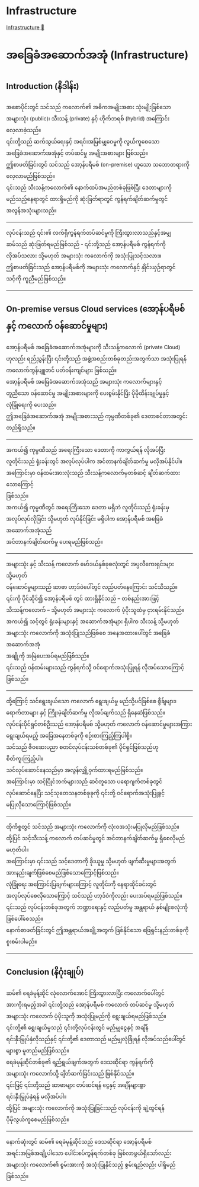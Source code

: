 # Infrastructure

[Infrastructure 🔗](https://www.coursera.org/learn/introduction-to-networking-and-Cloud-computing/supplement/1H0O6/infrastructure)

# အခြေခံအဆောက်အအုံ (Infrastructure)

## Introduction (နိဒါန်း)

အစောပိုင်းတွင် သင်သည် ကလောက်၏ အဓိကအမျိုးအစား သုံးမျိုးဖြစ်သော  
အများသုံး (public)၊ သီးသန့် (private) နှင့် ဟိုက်ဘရစ် (hybrid) အကြောင်း  
လေ့လာခဲ့သည်။  
၎င်းတို့သည် ဆက်သွယ်ရေးနှင့် အရင်းအမြစ်မျှဝေမှုကို လွယ်ကူစေသော  
အခြေခံအဆောက်အအုံနှင့် တပ်ဆင်မှု အမျိုးအစားများ ဖြစ်သည်။  
ဤစာဖတ်ခြင်းတွင် သင်သည် အော့န်ပရီမစ် (on-premise) ဟူသော သဘောတရားကို  
လေ့လာမည်ဖြစ်သည်။  
၎င်းသည် သီးသန့်ကလောက်၏ နောက်ထပ်အမည်တစ်ခုဖြစ်ပြီး ဒေတာများကို  
မည်သည့်နေရာတွင် ထားရှိမည်ကို ဆုံးဖြတ်ရာတွင် ကွန်ရက်ချိတ်ဆက်မှုတွင်  
အလွန်အသုံးများသည်။

---

လုပ်ငန်းသည် ၎င်း၏ လက်ရှိကွန်ရက်တပ်ဆင်မှုကို ကြီးထွားလာသည်နှင့်အမျှ  
ဆမ်သည် ဆုံးဖြတ်ရမည်ဖြစ်သည် - ၎င်းတို့သည် အော့န်ပရီမစ် ကွန်ရက်ကို  
လိုအပ်သလား သို့မဟုတ် အများသုံး ကလောက်ကို အသုံးပြုသင့်သလား။  
ဤစာဖတ်ခြင်းသည် အော့န်ပရီမစ်ကို အများသုံး ကလောက်နှင့် နှိုင်းယှဉ်ရာတွင်  
သင့်ကို ကူညီမည်ဖြစ်သည်။

---

## On-premise versus Cloud services (အော့န်ပရီမစ် နှင့် ကလောက် ဝန်ဆောင်မှုများ)

အော့န်ပရီမစ် အခြေခံအဆောက်အအုံများကို သီးသန့်ကလောက် (private Cloud)  
ဟုလည်း ရည်ညွှန်းပြီး ၎င်းတို့သည် အဖွဲ့အစည်းတစ်ခုတည်းအတွက်သာ အသုံးပြုရန်  
ကလောက်ကွန်ပျူတင် ပတ်ဝန်းကျင်များ ဖြစ်သည်။  
အော့န်ပရီမစ် အခြေခံအဆောက်အအုံသည် အများသုံး ကလောက်များနှင့်  
တူညီသော ဝန်ဆောင်မှု အမျိုးအစားများကို ပေးစွမ်းနိုင်ပြီး ပိုမိုထိန်းချုပ်မှုနှင့်  
လုံခြုံရေးကို ပေးသည်။  
ဤအခြေခံအဆောက်အအုံ အမျိုးအစားသည် ကုမ္ပဏီတစ်ခု၏ ဒေတာစင်တာအတွင်း  
တည်ရှိသည်။

---

အကယ်၍ ကုမ္ပဏီသည် အရေးကြီးသော ဒေတာကို ကာကွယ်ရန် လိုအပ်ပြီး  
လူတိုင်းသည် ရုံးခန်းတွင် အလုပ်လုပ်ပါက အင်တာနက်ချိတ်ဆက်မှု မလိုအပ်နိုင်ပါ။  
အကြောင်းမှာ ဝန်ထမ်းအားလုံးသည် သီးသန့်ကလောက်မှတစ်ဆင့် ချိတ်ဆက်ထားသောကြောင့်  
ဖြစ်သည်။  
အကယ်၍ ကုမ္ပဏီတွင် အရေးကြီးသော ဒေတာ မရှိဘဲ လူတိုင်းသည် ရုံးခန်းမှ  
အလုပ်လုပ်လိုခြင်း သို့မဟုတ် လုပ်နိုင်ခြင်း မရှိပါက အော့န်ပရီမစ် အခြေခံအဆောက်အအုံသည်  
အင်တာနက်ချိတ်ဆက်မှု ပေးရမည်ဖြစ်သည်။

---

အများသုံး နှင့် သီးသန့် ကလောက် မော်ဒယ်နှစ်ခုစလုံးတွင် အပ္ပလီကေးရှင်းများ သို့မဟုတ်  
ဝန်ဆောင်မှုများသည် ဆာဗာ ဟာ့ဒ်ဝဲပေါ်တွင် လည်ပတ်နေကြောင်း သင်သိသည်။  
၎င်းကို ပိုင်ဆိုင်၍ အော့န်ပရီမစ် တွင် ထားရှိနိုင်သည် – တစ်နည်းအားဖြင့်  
သီးသန့်ကလောက် – သို့မဟုတ် အများသုံး ကလောက် ပံ့ပိုးသူထံမှ ငှားရမ်းနိုင်သည်။  
အကယ်၍ သင့်တွင် ရုံးခန်းများနှင့် အဆောက်အအုံများ ရှိပါက သီးသန့် သို့မဟုတ်  
အများသုံး ကလောက်ကို အသုံးပြုသည်ဖြစ်စေ အနေအထားပေါ်တွင် အခြေခံအဆောက်အအုံ  
အချို့ကို အမြဲပေးအပ်ရမည်ဖြစ်သည်။  
၎င်းသည် ဝန်ထမ်းများသည် ကွန်ရက်သို့ ဝင်ရောက်အသုံးပြုရန် လိုအပ်သောကြောင့်  
ဖြစ်သည်။

---

ထို့ကြောင့် သင်ရွေးချယ်သော ကလောက် ရွေးချယ်မှု မည်သို့ပင်ဖြစ်စေ စွီခ်ျများ၊  
ရောက်တာများ နှင့် ကြိုးမဲ့ချိတ်ဆက်မှု လိုအပ်ချက်သည် ရှိနေဆဲဖြစ်သည်။  
လုပ်ငန်းပိုင်ရှင်တစ်ဦးသည် အော့န်ပရီမစ် သို့မဟုတ် ကလောက် ဝန်ဆောင်မှုများအကြား  
ရွေးချယ်ရမည့် အခြေအနေတစ်ခုကို စဉ်းစားကြည့်ကြပါစို့။  
သင်သည် ဇီဝဆေးပညာ စတင်လုပ်ငန်းသစ်တစ်ခု၏ ပိုင်ရှင်ဖြစ်သည်ဟု  
စိတ်ကူးကြည့်ပါ။  
သင်လုပ်ဆောင်နေသည်မှာ အလွန်လျှို့ဝှက်ထားရမည်ဖြစ်သည်။  
အကြောင်းမှာ သင့်ပြိုင်ဘက်များသည် ဆင်တူသော ပရောဂျက်တစ်ခုတွင်  
လုပ်ဆောင်နေပြီး သင့်သုတေသနတစ်ခုခုကို ၎င်းတို့ ဝင်ရောက်အသုံးပြုခွင့်  
မပြုလိုသောကြောင့်ဖြစ်သည်။

---

ထိုကိစ္စတွင် သင်သည် အများသုံး ကလောက်ကို လုံးဝအသုံးမပြုလိုမည်ဖြစ်သည်။  
ထို့ပြင် သင့်သီးသန့် ကလောက် တပ်ဆင်မှုတွင် အင်တာနက်ချိတ်ဆက်မှု ရှိစေလိုမည်  
မဟုတ်ပါ။  
အကြောင်းမှာ ၎င်းသည် သင့်ဒေတာကို ခိုးယူမှု သို့မဟုတ် ဖျက်ဆီးမှုများအတွက်  
အားနည်းချက်ဖြစ်စေမည်ဖြစ်သောကြောင့်ဖြစ်သည်။  
လုံခြုံရေး အကြောင်းပြချက်များကြောင့် လူတိုင်းကို နေရာထိုင်ခင်းတွင်  
အလုပ်လုပ်စေလိုသောကြောင့် သင်သည် ဟာ့ဒ်ဝဲကိုလည်း ပေးအပ်ရမည်ဖြစ်သည်။  
၎င်းသည် လုပ်ငန်းတစ်ခုအတွက် ဘဏ္ဍာရေးနှင့် လည်ပတ်မှု အန္တရာယ် နှစ်မျိုးစလုံးကို  
ဖြစ်ပေါ်စေသည်။  
နောက်စာဖတ်ခြင်းတွင် ဤအန္တရာယ်အချို့အတွက် ဖြစ်နိုင်သော ဖြေရှင်းနည်းတစ်ခုကို  
စူးစမ်းပါမည်။

---

## Conclusion (နိဂုံးချုပ်)

ဆမ်၏ ရေခဲမုန့်ဆိုင် လုံလောက်အောင် ကြီးထွားလာပြီး ကလောက်ပေါ်တွင်  
အားကိုးရမည့်အခါ ၎င်းတို့သည် အော့န်ပရီမစ် ကလောက် တပ်ဆင်မှု သို့မဟုတ်  
အများသုံး ကလောက် ပံ့ပိုးသူကို အသုံးပြုမည်ကို ရွေးချယ်ရမည်ဖြစ်သည်။  
၎င်းတို့၏ ရွေးချယ်မှုသည် ၎င်းတို့လုပ်ငန်းတွင် မည်မျှငွေနှင့် အချိန်  
ရင်းနှီးမြှုပ်နှံလိုသည်နှင့် ၎င်းတို့၏ ဒေတာသည် မည်မျှလုံခြုံရန် လိုအပ်သည်ပေါ်တွင်  
များစွာ မူတည်မည်ဖြစ်သည်။  
ရေခဲမုန့်ဆိုင်တစ်ခု၏ ရည်ရွယ်ချက်အတွက် ဒေသဆိုင်ရာ ကွန်ရက်ကို  
အများသုံး ကလောက်သို့ ချိတ်ဆက်ခြင်းသည် ဖြစ်နိုင်သည်။  
၎င်းဖြင့် ၎င်းတို့သည် ဆာဗာများ တပ်ဆင်ရန် ငွေနှင့် အချိန်များစွာ  
ရင်းနှီးမြှုပ်နှံရန် မလိုအပ်ပါ။  
ထို့ပြင် အများသုံး ကလောက်ကို အသုံးပြုခြင်းသည် လုပ်ငန်းကို ချဲ့ထွင်ရန်  
ပိုမိုလွယ်ကူစေမည်ဖြစ်သည်။

---

နောက်ဆုံးတွင် ဆမ်၏ ရေခဲမုန့်ဆိုင်သည် ဒေသဆိုင်ရာ အော့န်ပရီမစ်  
အရင်းအမြစ်အချို့ပါသော ပေါင်းစပ်ကွန်ရက်တစ်ခု ဖြစ်လာဖွယ်ရှိသော်လည်း  
အများသုံး ကလောက်၏ စွမ်းအားကို အသုံးပြုနိုင်သည့် စွမ်းရည်လည်း ပါရှိမည်  
ဖြစ်သည်။
